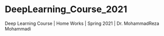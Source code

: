 # DeepLearning_Course_2021
Deep Learning Course | Home Works | Spring 2021 | Dr. MohammadReza Mohammadi
